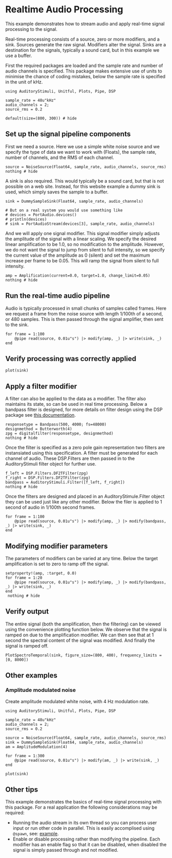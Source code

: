 # Realtime Audio Processing

This example demonstrates how to stream audio and apply real-time
signal processing to the signal.

Real-time processing consists of a source, zero or more modifiers, and a sink.
Sources generate the raw signal.
Modifiers alter the signal.
Sinks are a destination for the signals, typically a sound card, but in this example we use a buffer.

First the required packages are loaded and the sample rate and number of audio channels is specified.
This package makes extensive use of units to minimise the chance of coding mistakes,
below the sample rate is specified in the unit of kHz.

```@example realtime
using AuditoryStimuli, Unitful, Plots, Pipe, DSP

sample_rate = 48u"kHz"
audio_channels = 2;
source_rms = 0.2

default(size=(800, 300)) # hide
```


## Set up the signal pipeline components

First we need a source.
Here we use a simple white noise source and we specify
the type of data we want to work with (Floats),
the sample rate, number of channels, and the RMS of each channel.

```@example realtime
source = NoiseSource(Float64, sample_rate, audio_channels, source_rms)
nothing # hide
```

A sink is also required.
This would typically be a sound card, but that is not possible on a web site.
Instead, for this website example a dummy sink is used, which simply saves the sample to a buffer.

```@example realtime
sink = DummySampleSink(Float64, sample_rate, audio_channels)

# But on a real system you would use something like
# devices = PortAudio.devices()
# println(devices)
# sink = PortAudioStream(devices[3], sample_rate, audio_channels)
```

And we will apply one signal modifier.
This signal modifier simply adjusts the amplitude of the signal
with a linear scaling.
We specify the desired linear amplification to be 1.0, so no modification to the amplitude.
However, we do not want the signal to jump from silent to full intensity,
so we specify the current value of the amplitude as 0 (silent) and set the maximum increase per frame to be
0.05.
This will ramp the signal from silent to full intensity.

```@example realtime
amp = Amplification(current=0.0, target=1.0, change_limit=0.05)
nothing # hide
```


## Run the real-time audio pipeline

Audio is typically processed in small chunks of samples called frames.
Here we request a frame from the noise source with length 1/100th of a second,
or 480 samples.
This is then passed through the signal amplifier,
then sent to the sink.

```@example realtime
for frame = 1:100
    @pipe read(source, 0.01u"s") |> modify(amp, _) |> write(sink, _)
end
```


## Verify processing was correctly applied

```@example realtime
plot(sink)
```


## Apply a filter modifier

A filter can also be applied to the data as a modifier.
The filter also maintains its state, so can be used in real time processing.
Below a bandpass filter is designed, for more details on filter design
using the DSP package see [this documentation](https://docs.juliadsp.org/stable/filters/).



```@example realtime
responsetype = Bandpass(500, 4000; fs=48000)
designmethod = Butterworth(4)
zpg = digitalfilter(responsetype, designmethod)
nothing # hide
```

Once the filter is specified as a zero pole gain representation
two filters are instansiated using this specification.
A filter must be generated for each channel of audio.
These DSP.Filters are then passed in to the AuditoryStimuli filter object for further use.


```@example realtime
f_left = DSP.Filters.DF2TFilter(zpg)
f_right = DSP.Filters.DF2TFilter(zpg)
bandpass = AuditoryStimuli.Filter([f_left, f_right])
nothing # hide
```

Once the filters are designed and placed in an AuditoryStimule.Filter object they can
be used just like any other modifier.
Below the filer is applied to 1 second of audio in 1/100th second frames.

```@example realtime
for frame = 1:100
    @pipe read(source, 0.01u"s") |> modify(amp, _) |> modify(bandpass, _) |> write(sink, _)
end
```

## Modifying modifier parameters

The parameters of modifiers can be varied at any time.
Below the target amplification is set to zero to ramp off the signal.

```@example realtime
setproperty!(amp, :target, 0.0)
for frame = 1:20
    @pipe read(source, 0.01u"s") |> modify(amp, _) |> modify(bandpass, _) |> write(sink, _)
end
 nothing # hide
```

## Verify output

The entire signal (both the amplification, then the filtering) can be viewed
using the convenience plotting function below.
We observe that the signal is ramped on due to the amplification modifier.
We can then see that at 1 second the spectral content of the signal was modified.
And finally the signal is ramped off.


```@example realtime
PlotSpectroTemporal(sink, figure_size=(800, 400), frequency_limits = [0, 8000])
```

## Other examples

### Amplitude modulated noise

Create amplitude modulated white noise, with 4 Hz modulation rate. 

```@example realtime
using AuditoryStimuli, Unitful, Plots, Pipe, DSP

sample_rate = 48u"kHz"
audio_channels = 2;
source_rms = 0.2

source = NoiseSource(Float64, sample_rate, audio_channels, source_rms)
sink = DummySampleSink(Float64, sample_rate, audio_channels)
am = AmplitudeModulation(4)

for frame = 1:300
    @pipe read(source, 0.01u"s") |> modify(am, _) |> write(sink, _)
end

plot(sink)

```



## Other tips

This example demonstrates the basics of real-time signal processing with this package.
For a real application the following considerations may be required:
* Running the audio stream in its own thread so you can process user input or run other code in parallel.
    This is easily accomplised using `@spawn`, see: [example](https://github.com/rob-luke/AuditoryStimuli.jl/blob/master/examples/test_streamer.jl).
* Enable or disable processing rather than modifying the pipeline.
    Each modifier has an enable flag so that it can be disabled,
    when disabled the signal is simply passed through and not modified.
